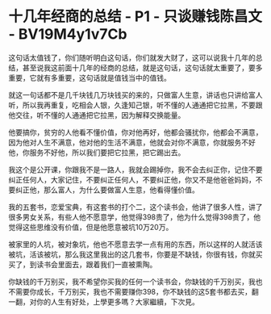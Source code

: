# 十几年经商的总结 - P1 - 只谈赚钱陈昌文 - BV19M4y1v7Cb

这句话太值钱了，你们随听明白这句话，你们就发大财了，这可以说我十几年的总结，甚至说我这前面十几年的经商的总结，就是这句话，这句话就太重要了，要多重要，它就有多重要，这句话就是值钱当中的值钱。

就这一句话都不是几千块钱几万块钱买的来的，只做富人生意，讲话也只讲给富人听，所以我再重复，吃相会人银，久逢知己银，听不懂的人通通把它拉黑，不要跟他交往，听不懂的人通通把它拉黑，因为解释交换能量。

他要搞你，贫穷的人他看不懂价值，你对他再好，他都会骚扰你，他都会不满意，因为他对人生不满意，他对他的生活不满意，他就会对你不满意，你就服务不好他，你服务不好他，所以我们要把它拉黑，把它踢出去。

我这个是公开课，你跟我不是一路人，我就会踢掉你，我不会去纠正你，记住不要纠正任何人，大家记住，不要纠正任何人，不要纠正他，你又不是他爸爸妈妈，不要纠正他，那么富人，为什么要做富人生意，他看得懂价值。

我的五套书，恋爱宝典，有这套书的打个二，这个读书会，他讲了很多人性，讲了很多男女关系，有些人他不愿意学，他觉得398贵了，他为什么觉得398贵了，他觉得这些思维没有价值，但是他愿意被坑10万20万。

被家里的人坑，被对象坑，他也不愿意去学一点有用的东西，所以这样的人就活该被坑，活该被坑，那么我这里我出的这几套书，你要是不缺钱，你很有钱，你就买买了，到读书会里面去，跟着我们一直被熏陶。

你缺钱的千万别买，我不希望你买我的任何一个读书会，你缺钱的千万别买，我也不需要你成长，千万别买，我也不需要赚你398，你不缺钱的这5套书都去买，翻一翻，对你的人生有好处，上學更多嗎？大家繼續，下次見。

